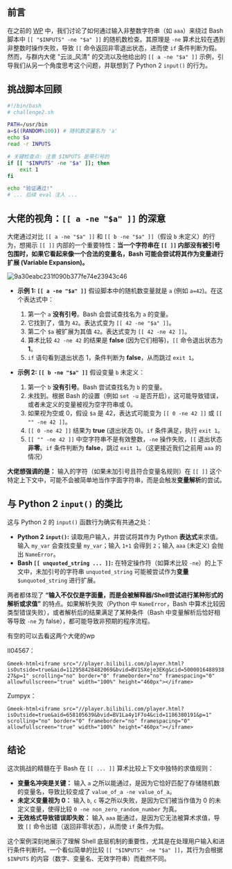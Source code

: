 ## 前言

在之前的 [WP](https://7r1umph.github.io/post/qun-zhu-ti.html) 中，我们讨论了如何通过输入非整数字符串（如 `aaa`）来绕过 Bash 脚本中 `[[ "$INPUTS" -ne "$a" ]]` 的随机数检查。其原理是 `-ne` 算术比较在遇到非整数时操作失败，导致 `[[` 命令返回非零退出状态，进而使 `if` 条件判断为假。然而，与群内大佬 "云淡_风清" 的交流以及他给出的 `[[ a -ne "$a" ]]` 示例，引导我们从另一个角度思考这个问题，并联想到了 Python 2 `input()` 的行为。

## 挑战脚本回顾

```bash
#!/bin/bash
# challenge2.sh

PATH=/usr/bin
a=$((RANDOM%100)) # 随机数变量名为 'a'
echo $a
read -r INPUTS

# 关键检查点: 注意 $INPUTS 是带引号的
if [[ "$INPUTS" -ne "$a" ]]; then
    exit 1
fi

echo "验证通过!"
# ... 后续 eval 注入 ...
```

## 大佬的视角：`[[ a -ne "$a" ]]` 的深意

大佬通过对比 `[[ a -ne "$a" ]]` 和 `[[ b -ne "$a" ]]`（假设 `b` 未定义）的行为，想揭示 `[[ ]]` 内部的一个重要特性：**当一个字符串在 `[[ ]]` 内部没有被引号包围时，如果它看起来像一个合法的变量名，Bash 可能会尝试将其作为变量进行扩展 (Variable Expansion)。**

![9a30eabc231f090b377fe74e23943c46](https://cdn.jsdelivr.net/gh/7r1UMPH/7r1UMPH.github.io@main/static/image/20250409090621789.jpeg)

*   **示例 1: `[[ a -ne "$a" ]]`**
    假设脚本中的随机数变量就是 `a` (例如 `a=42`)。在这个表达式中：
    1.  第一个 `a` **没有引号**。Bash 会尝试查找名为 `a` 的变量。
    2.  它找到了，值为 `42`。表达式变为 `[[ 42 -ne "$a" ]]`。
    3.  第二个 `$a` 被扩展为其值 `42`。表达式变为 `[[ 42 -ne 42 ]]`。
    4.  算术比较 `42 -ne 42` 的结果是 **false** (因为它们相等)，`[[` 命令退出状态为 **1**。
    5.  `if` 语句看到退出状态 1，条件判断为 **false**，从而跳过 `exit 1`。

*   **示例 2: `[[ b -ne "$a" ]]`**
    假设变量 `b` 未定义：
    1.  第一个 `b` **没有引号**。Bash 尝试查找名为 `b` 的变量。
    2.  未找到。根据 Bash 的设置（例如 `set -u` 是否开启），这可能导致错误，或者未定义的变量被视为空字符串或 0。
    3.  如果视为空或 0，假设 `$a` 是 42，表达式可能变为 `[[ 0 -ne 42 ]]` 或 `[[ "" -ne 42 ]]`。
    4.  `[[ 0 -ne 42 ]]` 结果为 **true** (退出状态 0)。`if` 条件满足，执行 `exit 1`。
    5.  `[[ "" -ne 42 ]]` 中空字符串不是有效整数，`-ne` 操作失败，`[[` 退出状态 **非零**。`if` 条件判断为 **false**，跳过 `exit 1`。（这更接近我们之前用 `aaa` 的情况）

**大佬想强调的是：** 输入的字符（如果未加引号且符合变量名规则）在 `[[ ]]` 这个特定上下文中，可能不会被简单地当作字面字符串，而是会触发**变量解析**的尝试。

## 与 Python 2 `input()` 的类比

这与 Python 2 的 `input()` 函数行为确实有共通之处：

*   **Python 2 `input()`:** 读取用户输入，并尝试将其作为 Python **表达式**来求值。输入 `my_var` 会查找变量 `my_var`；输入 `1+1` 会得到 `2`；输入 `aaa` (未定义) 会抛出 `NameError`。
*   **Bash `[[ unquoted_string ... ]]`:** 在特定操作符（如算术比较 `-ne`）的上下文中，未加引号的字符串 `unquoted_string` 可能被尝试作为**变量** `$unquoted_string` 进行扩展。

两者都体现了 **“输入不仅仅是字面量，而是会被解释器/Shell尝试进行某种形式的解析或求值”** 的特点。如果解析失败（Python 中 `NameError`，Bash 中算术比较因类型错误失败），或者解析后的结果满足了某种条件（Bash 中变量解析后恰好相等导致 `-ne` 为 false），都可能导致非预期的程序流程。

有空的可以去看这两个大佬的wp

II04567：

`Gmeek-html<iframe src="//player.bilibili.com/player.html?isOutside=true&aid=112958428482069&bvid=BV1SXeje3EKg&cid=500001648893827&p=1" scrolling="no" border="0" frameborder="no" framespacing="0" allowfullscreen="true" width="100%" height="460px"></iframe>`

Zumpyx：

`Gmeek-html<iframe src="//player.bilibili.com/player.html?isOutside=true&aid=658105639&bvid=BV1La4y1F7o4&cid=1186380191&p=1" scrolling="no" border="0" frameborder="no" framespacing="0" allowfullscreen="true" width="100%" height="460px"></iframe>`

## 结论

这次挑战的精髓在于 Bash 在 `[[ ... ]]` 算术比较上下文中独特的求值规则：

*   **变量名冲突是关键：** 输入 `a` 之所以能通过，是因为它恰好匹配了存储随机数的变量名，导致比较变成了 `value_of_a -ne value_of_a`。
*   **未定义变量视为 0：** 输入 `b`, `c` 等之所以失败，是因为它们被当作值为 0 的未定义变量，使得比较 `0 -ne non_zero_random_number` 为真。
*   **无效格式导致错误即失败：** 输入 `aaa` 能通过，是因为它无法被算术求值，导致 `[[` 命令出错（返回非零状态），从而使 `if` 条件为假。

这个案例深刻地展示了理解 Shell 底层机制的重要性，尤其是在处理用户输入和进行条件判断时。一个看似简单的比较 `[[ "$INPUTS" -ne "$a" ]]`，其行为会根据 `$INPUTS` 的内容（数字、变量名、无效字符串）而截然不同。

